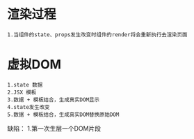 # 渲染过程
    1.当组件的state、props发生改变时组件的render将会重新执行去渲染页面
# 虚拟DOM
    1.state 数据
    2.JSX 模板
    3.数据 + 模板结合，生成真实DOM显示
    4.state发生改变
    5.数据 + 模板结合，生成真实DOM替换原始DOM
缺陷：
    1.第一次生层一个DOM片段